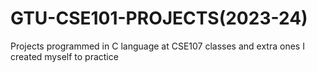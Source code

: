 # GTU-CSE101-PROJECTS(2023-24)
Projects programmed in C language at CSE107 classes and extra ones I created myself to practice
